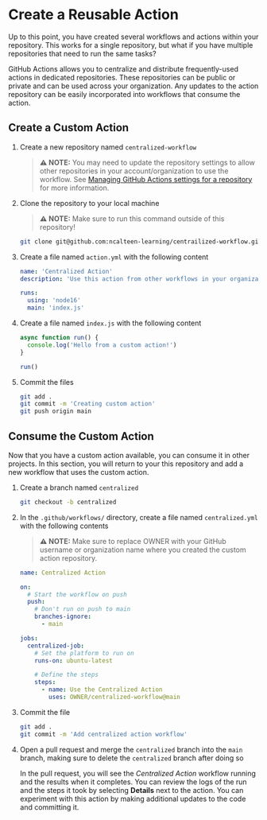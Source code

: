 # Create a Reusable Action

Up to this point, you have created several workflows and actions within your
repository. This works for a single repository, but what if you have multiple
repositories that need to run the same tasks?

GitHub Actions allows you to centralize and distribute frequently-used actions
in dedicated repositories. These repositories can be public or private and can
be used across your organization. Any updates to the action repository can be
easily incorporated into workflows that consume the action.

## Create a Custom Action

1. Create a new repository named `centralized-workflow`

   > **:warning: NOTE:** You may need to update the repository settings to allow
   > other repositories in your account/organization to use the workflow. See
   > [Managing GitHub Actions settings for a repository](https://docs.github.com/en/repositories/managing-your-repositorys-settings-and-features/enabling-features-for-your-repository/managing-github-actions-settings-for-a-repository)
   > for more information.

2. Clone the repository to your local machine

   > **:warning: NOTE:** Make sure to run this command outside of this
   > repository!

   ```bash
   git clone git@github.com:ncalteen-learning/centrailized-workflow.git
   ```

3. Create a file named `action.yml` with the following content

   ```yaml
   name: 'Centralized Action'
   description: 'Use this action from other workflows in your organization.'

   runs:
     using: 'node16'
     main: 'index.js'
   ```

4. Create a file named `index.js` with the following content

   ```javascript
   async function run() {
     console.log('Hello from a custom action!')
   }

   run()
   ```

5. Commit the files

   ```bash
   git add .
   git commit -m 'Creating custom action'
   git push origin main
   ```

## Consume the Custom Action

Now that you have a custom action available, you can consume it in other
projects. In this section, you will return to your this repository and add a new
workflow that uses the custom action.

1. Create a branch named `centralized`

   ```bash
   git checkout -b centralized
   ```

2. In the `.github/workflows/` directory, create a file named `centralized.yml`
   with the following contents

   > **:warning: NOTE:** Make sure to replace OWNER with your GitHub username or
   > organization name where you created the custom action repository.

   ```yaml
   name: Centralized Action

   on:
     # Start the workflow on push
     push:
       # Don't run on push to main
       branches-ignore:
         - main

   jobs:
     centralized-job:
       # Set the platform to run on
       runs-on: ubuntu-latest

       # Define the steps
       steps:
         - name: Use the Centralized Action
           uses: OWNER/centralized-workflow@main
   ```

3. Commit the file

   ```bash
   git add .
   git commit -m 'Add centralized action workflow'
   ```

4. Open a pull request and merge the `centralized` branch into the `main`
   branch, making sure to delete the `centralized` branch after doing so

   In the pull request, you will see the _Centralized Action_ workflow running
   and the results when it completes. You can review the logs of the run and the
   steps it took by selecting **Details** next to the action. You can experiment
   with this action by making additional updates to the code and committing it.
